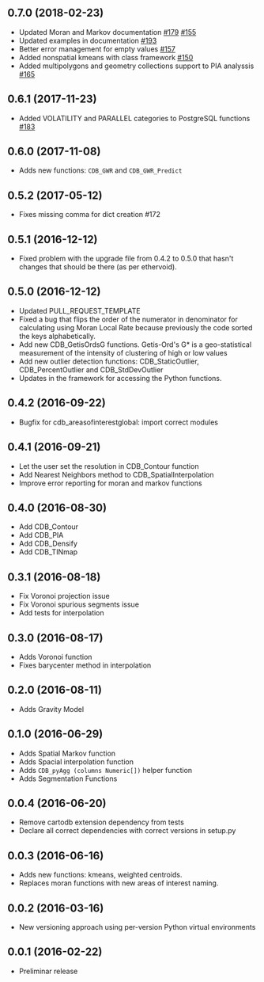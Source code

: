 0.7.0 (2018-02-23)
------------------
* Updated Moran and Markov documentation [#179](https://github.com/CartoDB/crankshaft/pull/179) [#155](https://github.com/CartoDB/crankshaft/pull/155)
* Updated examples in documentation [#193](https://github.com/CartoDB/crankshaft/pull/193)
* Better error management for empty values [#157](https://github.com/CartoDB/crankshaft/pull/157)
* Added nonspatial kmeans with class framework [#150](https://github.com/CartoDB/crankshaft/pull/150)
* Added multipolygons and geometry collections support to PIA analyssis [#165](https://github.com/CartoDB/crankshaft/pull/165)

0.6.1 (2017-11-23)
------------------
* Added VOLATILITY and PARALLEL categories to PostgreSQL functions [#183](https://github.com/CartoDB/crankshaft/pull/183)

0.6.0 (2017-11-08)
------------------
* Adds new functions: `CDB_GWR` and `CDB_GWR_Predict`

0.5.2 (2017-05-12)
------------------
* Fixes missing comma for dict creation #172

0.5.1 (2016-12-12)
------------------
* Fixed problem with the upgrade file from 0.4.2 to 0.5.0 that hasn't changes that should be there (as per ethervoid).

0.5.0 (2016-12-12)
------------------
* Updated PULL_REQUEST_TEMPLATE
* Fixed a bug that flips the order of the numerator in denominator for calculating using Moran Local Rate because previously the code sorted the keys alphabetically.
* Add new CDB_GetisOrdsG functions. Getis-Ord's G\* is a geo-statistical measurement of the intensity of clustering of high or low values
* Add new outlier detection functions: CDB_StaticOutlier, CDB_PercentOutlier and CDB_StdDevOutlier
* Updates in the framework for accessing the Python functions.

0.4.2 (2016-09-22)
------------------
* Bugfix for cdb_areasofinterestglobal: import correct modules

0.4.1 (2016-09-21)
------------------
* Let the user set the resolution in CDB_Contour function
* Add Nearest Neighbors method to CDB_SpatialInterpolation
* Improve error reporting for moran and markov functions

0.4.0 (2016-08-30)
------------------
* Add CDB_Contour
* Add CDB_PIA
* Add CDB_Densify
* Add CDB_TINmap

0.3.1 (2016-08-18)
------------------
* Fix Voronoi projection issue
* Fix Voronoi spurious segments issue
* Add tests for interpolation

0.3.0 (2016-08-17)
------------------
* Adds Voronoi function
* Fixes barycenter method in interpolation

0.2.0 (2016-08-11)
------------------
* Adds Gravity Model

0.1.0 (2016-06-29)
------------------
* Adds Spatial Markov function
* Adds Spacial interpolation function
* Adds `CDB_pyAgg (columns Numeric[])` helper function
* Adds Segmentation Functions

0.0.4 (2016-06-20)
------------------
* Remove cartodb extension dependency from tests
* Declare all correct dependencies with correct versions in setup.py

0.0.3 (2016-06-16)
------------------
* Adds new functions: kmeans, weighted centroids.
* Replaces moran functions with new areas of interest naming.

0.0.2 (2016-03-16)
------------------
* New versioning approach using per-version Python virtual environments

0.0.1 (2016-02-22)
------------------
* Preliminar release
